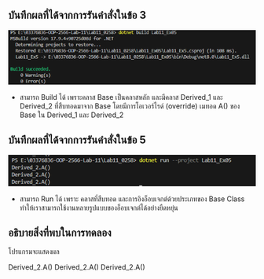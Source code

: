 ## บันทึกผลที่ได้จากการรันคำสั่งในข้อ 3

![pic](/Pictures/pic-13.png)

- สามารถ Build ได้ เพราะคลาส Base เป็นคลาสหลัก และมีคลาส Derived_1 และ Derived_2 ที่สืบทอดมาจาก Base โดยมีการโอเวอร์ไรด์ (override) เมทอด A() ของ Base ใน Derived_1 และ Derived_2

## บันทึกผลที่ได้จากการรันคำสั่งในข้อ 5

![pic](/Pictures/pic-14.png)

- สามารถ Run ได้ เพราะ คลาสที่สืบทอด และการอิงอ็อบเจกต์ด้วยประเภทของ Base Class ทำให้เราสามารถใช้งานหลายรูปแบบของอ็อบเจกต์ได้อย่างยืดหยุ่น

## อธิบายสิ่งที่พบในการทดลอง

โปรแกรมจะแสดงผล 

Derived_2.A()
Derived_2.A()
Derived_2.A()